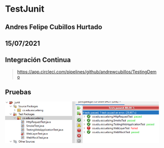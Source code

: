 # TestJunit
## Andres Felipe Cubillos Hurtado
## 15/07/2021
## Integración Continua
> https://app.circleci.com/pipelines/github/andrewcubillos/TestingDemo
## Pruebas
![alt text](https://raw.githubusercontent.com/andrewcubillos/TestingDemo/master/img/tests.png)


